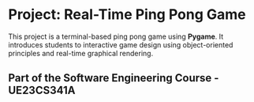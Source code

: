 # Project: Real-Time Ping Pong Game

This project is a terminal-based ping pong game using **Pygame**. It introduces students to interactive game design using object-oriented principles and real-time graphical rendering.


## Part of the Software Engineering Course - UE23CS341A


